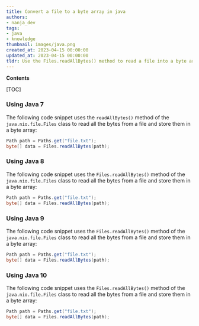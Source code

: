 ```yaml
---
title: Convert a file to a byte array in java
authors:
- nanja_dev
tags:
- java
- knowledge
thumbnail: images/java.png
created_at: 2023-04-15 00:00:00
updated_at: 2023-04-15 00:00:00
tldr: Use the Files.readAllBytes() method to read a file into a byte array.
---
```


**Contents**

[TOC]

### Using Java 7

The following code snippet uses the `readAllBytes()` method of the `java.nio.file.Files` class to read all the bytes from a file and store them in a byte array:

```java
Path path = Paths.get("file.txt");
byte[] data = Files.readAllBytes(path);
```

### Using Java 8

The following code snippet uses the `Files.readAllBytes()` method of the `java.nio.file.Files` class to read all the bytes from a file and store them in a byte array:

```java
Path path = Paths.get("file.txt");
byte[] data = Files.readAllBytes(path);
```

### Using Java 9

The following code snippet uses the `Files.readAllBytes()` method of the `java.nio.file.Files` class to read all the bytes from a file and store them in a byte array:

```java
Path path = Paths.get("file.txt");
byte[] data = Files.readAllBytes(path);
```

### Using Java 10

The following code snippet uses the `Files.readAllBytes()` method of the `java.nio.file.Files` class to read all the bytes from a file and store them in a byte array:

```java
Path path = Paths.get("file.txt");
byte[] data = Files.readAllBytes(path);
```
